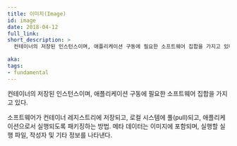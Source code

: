 ```yaml
---
title: 이미지(Image)
id: image
date: 2018-04-12
full_link:
short_description: >
  컨테이너의 저장된 인스턴스이며, 애플리케이션 구동에 필요한 소프트웨어 집합을 가지고 있다.

aka:
tags:
- fundamental
---
```

 컨테이너의 저장된 인스턴스이며, 애플리케이션 구동에 필요한 소프트웨어 집합을 가지고 있다.

<!--more-->

소프트웨어가 컨테이너 레지스트리에 저장되고, 로컬 시스템에 풀(pull)되고, 애플리케이션으로서 실행되도록 패키징하는 방법. 메타 데이터는 이미지에 포함되며, 실행할 실행 파일, 작성자 및 기타 정보를 나타낸다.

